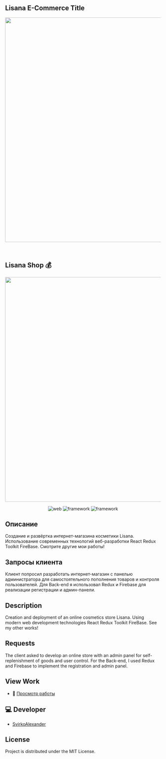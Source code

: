 
## Lisana E-Commerce Title
<p align="center">
      <img src="lisana_title.png" width="726">
</p>
<br>

 
## Lisana Shop 💰  
<p align="center">
      <img src="lisana_shop.png" width="726">
</p>


<p align="center">
   <img src="https://img.shields.io/badge/version-chrome-green" alt="web">
   <img src="https://img.shields.io/badge/-React%2FRedux-blue" alt="framework">
   <img src="https://img.shields.io/badge/-FireBase-orange" alt="framework">
   
</p>

## Описание

Создание и развёртка интернет-магазина косметики Lisana. Использование современных технологий веб-разработки React Redux Toolkit FireBase. Смотрите другие мои работы!

## Запросы клиента

Клиент попросил разработать интернет-магазин с панелью администратора для самостоятельного пополнения товаров и контроля пользователей. Для Back-end я использовал Redux и Firebase для реализации регистрации и админ-панели. 

## Description

Creation and deployment of an online cosmetics store Lisana. Using modern web development technologies React Redux Toolkit FireBase. See my other works!

## Requests

The client asked to develop an online store with an admin panel for self-replenishment of goods and user control. For the Back-end, I used Redux and Firebase to implement the registration and admin panel.

## View Work

- 👀 [
Просмотр работы](https://lisana.netlify.app/)


## 💻 Developer

- [SvirkoAlexander](https://github.com/SvirkoAlexander)

## License 

Project is distributed under the MIT License.
